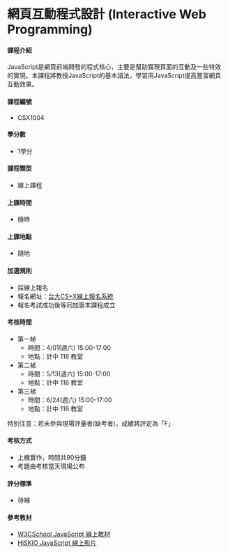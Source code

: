 # 網頁互動程式設計 (Interactive Web Programming)

#### 課程介紹

JavaScript是網頁前端開發的程式核心，主要是幫助實現頁面的互動及一些特效的實現。本課程將教授JavaScript的基本語法，學習用JavaScript提高豐富網頁互動效果。

#### 課程編號

* CSX1004

#### 學分數

* 1學分

#### 課程類型

* 線上課程

#### 上課時間

* 隨時

#### 上課地點

* 隨地

#### 加選規則

* 採線上報名
* 報名網址：[台大CS+X線上報名系統](https://csx.aca.ntu.edu.tw/course)
* 報名考試成功後等同加簽本課程成立 

#### 考核時間

* 第一梯
    * 時間：4/01(週六) 15:00-17:00 
    * 地點：計中 116 教室 
* 第二梯
    * 時間：5/13(週六) 15:00-17:00 
    * 地點：計中 116 教室
* 第三梯
    * 時間：6/24(週六) 15:00-17:00 
    * 地點：計中 116 教室 

特別注意：若未參與現場評量者(缺考者)，成績將評定為「F」 

#### 考核方式

* 上機實作，時間共90分鐘
* 考題由考核當天現場公布

#### 評分標準

* 待補

#### 參考教材

* [W3CSchool JavaScript 線上教材](http://www.w3schools.com/js/)
* [HiSKIO JavaScript 線上影片](https://hiskio.com/course/51)